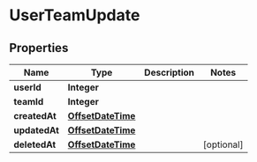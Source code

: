 # UserTeamUpdate

## Properties
Name | Type | Description | Notes
------------ | ------------- | ------------- | -------------
**userId** | **Integer** |  | 
**teamId** | **Integer** |  | 
**createdAt** | [**OffsetDateTime**](OffsetDateTime.md) |  | 
**updatedAt** | [**OffsetDateTime**](OffsetDateTime.md) |  | 
**deletedAt** | [**OffsetDateTime**](OffsetDateTime.md) |  |  [optional]
